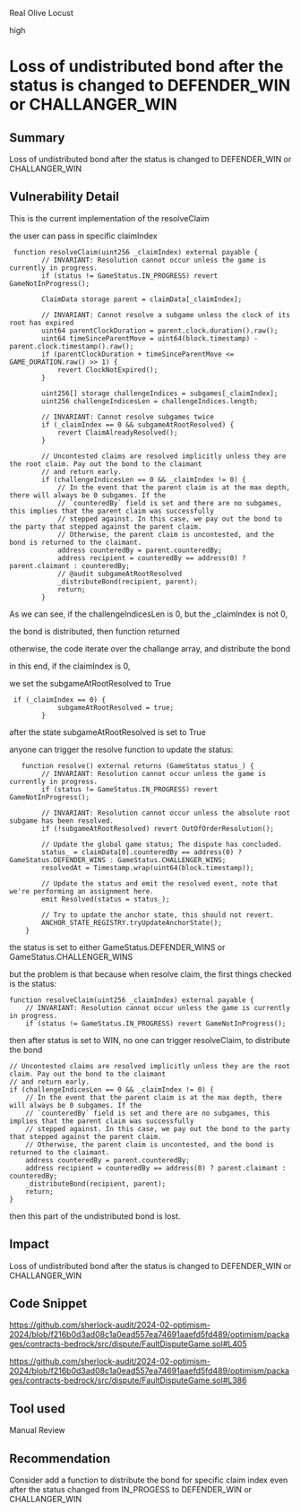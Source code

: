 Real Olive Locust

high

# Loss of undistributed bond after the status is changed to DEFENDER_WIN or CHALLANGER_WIN

## Summary

Loss of undistributed bond after the status is changed to DEFENDER_WIN or CHALLANGER_WIN

## Vulnerability Detail

This is the current implementation of the resolveClaim

the user can pass in specific claimIndex

```solidity
 function resolveClaim(uint256 _claimIndex) external payable {
        // INVARIANT: Resolution cannot occur unless the game is currently in progress.
        if (status != GameStatus.IN_PROGRESS) revert GameNotInProgress();

        ClaimData storage parent = claimData[_claimIndex];

        // INVARIANT: Cannot resolve a subgame unless the clock of its root has expired
        uint64 parentClockDuration = parent.clock.duration().raw();
        uint64 timeSinceParentMove = uint64(block.timestamp) - parent.clock.timestamp().raw();
        if (parentClockDuration + timeSinceParentMove <= GAME_DURATION.raw() >> 1) {
            revert ClockNotExpired();
        }

        uint256[] storage challengeIndices = subgames[_claimIndex];
        uint256 challengeIndicesLen = challengeIndices.length;

        // INVARIANT: Cannot resolve subgames twice
        if (_claimIndex == 0 && subgameAtRootResolved) {
            revert ClaimAlreadyResolved();
        }

        // Uncontested claims are resolved implicitly unless they are the root claim. Pay out the bond to the claimant
        // and return early.
        if (challengeIndicesLen == 0 && _claimIndex != 0) {
            // In the event that the parent claim is at the max depth, there will always be 0 subgames. If the
            // `counteredBy` field is set and there are no subgames, this implies that the parent claim was successfully
            // stepped against. In this case, we pay out the bond to the party that stepped against the parent claim.
            // Otherwise, the parent claim is uncontested, and the bond is returned to the claimant.
            address counteredBy = parent.counteredBy;
            address recipient = counteredBy == address(0) ? parent.claimant : counteredBy;
            // @audit subgameAtRootResolved
            _distributeBond(recipient, parent);
            return;
        }
```

As we can see, if the challengeIndicesLen is 0, but the _claimIndex is not 0, 

the bond is distributed, then function returned

otherwise, the code iterate over the challange array, and distribute the bond

in this end, if the claimIndex is 0,

we set the subgameAtRootResolved to True

```solidity
 if (_claimIndex == 0) {
            subgameAtRootResolved = true;
        }
```

after the state subgameAtRootResolved is set to True

anyone can trigger the resolve function to update the status:

```solidity
   function resolve() external returns (GameStatus status_) {
        // INVARIANT: Resolution cannot occur unless the game is currently in progress.
        if (status != GameStatus.IN_PROGRESS) revert GameNotInProgress();

        // INVARIANT: Resolution cannot occur unless the absolute root subgame has been resolved.
        if (!subgameAtRootResolved) revert OutOfOrderResolution();

        // Update the global game status; The dispute has concluded.
        status_ = claimData[0].counteredBy == address(0) ? GameStatus.DEFENDER_WINS : GameStatus.CHALLENGER_WINS;
        resolvedAt = Timestamp.wrap(uint64(block.timestamp));

        // Update the status and emit the resolved event, note that we're performing an assignment here.
        emit Resolved(status = status_);

        // Try to update the anchor state, this should not revert.
        ANCHOR_STATE_REGISTRY.tryUpdateAnchorState();
    }
```

the status is set to either  GameStatus.DEFENDER_WINS or GameStatus.CHALLENGER_WINS

but the problem is that because when resolve claim, the first things checked is the status:

```solidity
function resolveClaim(uint256 _claimIndex) external payable {
    // INVARIANT: Resolution cannot occur unless the game is currently in progress.
    if (status != GameStatus.IN_PROGRESS) revert GameNotInProgress();
```

then after status is set to WIN, no one can trigger resolveClaim, to distribute the bond

```solidity
// Uncontested claims are resolved implicitly unless they are the root claim. Pay out the bond to the claimant
// and return early.
if (challengeIndicesLen == 0 && _claimIndex != 0) {
    // In the event that the parent claim is at the max depth, there will always be 0 subgames. If the
    // `counteredBy` field is set and there are no subgames, this implies that the parent claim was successfully
    // stepped against. In this case, we pay out the bond to the party that stepped against the parent claim.
    // Otherwise, the parent claim is uncontested, and the bond is returned to the claimant.
    address counteredBy = parent.counteredBy;
    address recipient = counteredBy == address(0) ? parent.claimant : counteredBy;
    _distributeBond(recipient, parent);
    return;
}
```

then this part of the undistributed bond is lost.

## Impact

Loss of undistributed bond after the status is changed to DEFENDER_WIN or CHALLANGER_WIN

## Code Snippet

https://github.com/sherlock-audit/2024-02-optimism-2024/blob/f216b0d3ad08c1a0ead557ea74691aaefd5fd489/optimism/packages/contracts-bedrock/src/dispute/FaultDisputeGame.sol#L405

https://github.com/sherlock-audit/2024-02-optimism-2024/blob/f216b0d3ad08c1a0ead557ea74691aaefd5fd489/optimism/packages/contracts-bedrock/src/dispute/FaultDisputeGame.sol#L386

## Tool used

Manual Review

## Recommendation

Consider add a function to distribute the bond for specific claim index even after the status changed from IN_PROGESS to DEFENDER_WIN or CHALLANGER_WIN